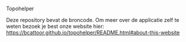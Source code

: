 Topohelper

Deze repository bevat de broncode. Om meer over de applicatie zelf te weten bezoek je best onze website hier: https://bcattoor.github.io/topohelper/README.html#about-this-website
